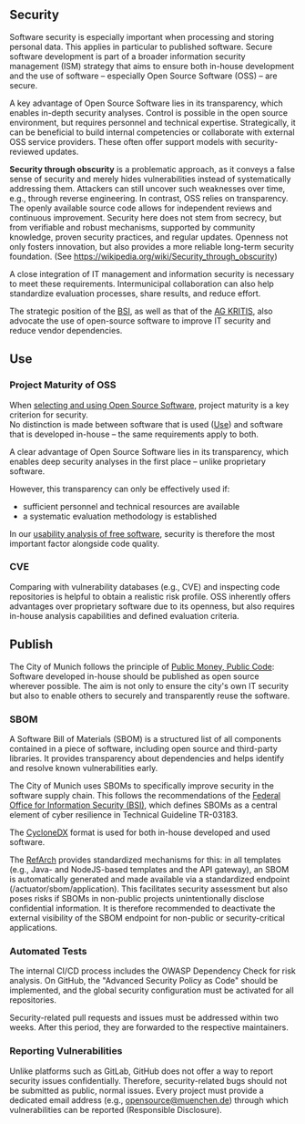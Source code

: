 ## Security

Software security is especially important when processing and storing personal data. This applies in particular to published software. Secure software development is part of a broader information security management (ISM) strategy that aims to ensure both in-house development and the use of software – especially Open Source Software (OSS) – are secure.

A key advantage of Open Source Software lies in its transparency, which enables in-depth security analyses. Control is possible in the open source environment, but requires personnel and technical expertise. Strategically, it can be beneficial to build internal competencies or collaborate with external OSS service providers. These often offer support models with security-reviewed updates.

**Security through obscurity** is a problematic approach, as it conveys a false sense of security and merely hides vulnerabilities instead of systematically addressing them. Attackers can still uncover such weaknesses over time, e.g., through reverse engineering. In contrast, OSS relies on transparency. The openly available source code allows for independent reviews and continuous improvement. Security here does not stem from secrecy, but from verifiable and robust mechanisms, supported by community knowledge, proven security practices, and regular updates. Openness not only fosters innovation, but also provides a more reliable long-term security foundation. (See https://wikipedia.org/wiki/Security_through_obscurity)

A close integration of IT management and information security is necessary to meet these requirements. Intermunicipal collaboration can also help standardize evaluation processes, share results, and reduce effort.

The strategic position of the [BSI](https://www.bsi.bund.de/DE/Themen/Unternehmen-und-Organisationen/Informationen-und-Empfehlungen/Freie-Software/freie-software.html), as well as that of the [AG KRITIS](https://ag.kritis.info/politische-forderungen/#opensource), also advocate the use of open-source software to improve IT security and reduce vendor dependencies.

## Use

### Project Maturity of OSS

When [selecting and using Open Source Software](https://opensource.muenchen.de/de/usability-analysis.html), project maturity is a key criterion for security.  
No distinction is made between software that is used ([Use](use.md)) and software that is developed in-house – the same requirements apply to both.

A clear advantage of Open Source Software lies in its transparency, which enables deep security analyses in the first place – unlike proprietary software.

However, this transparency can only be effectively used if:

- sufficient personnel and technical resources are available
- a systematic evaluation methodology is established

In our [usability analysis of free software](usability-analysis#security), security is therefore the most important factor alongside code quality.

### CVE

Comparing with vulnerability databases (e.g., CVE) and inspecting code repositories is helpful to obtain a realistic risk profile. OSS inherently offers advantages over proprietary software due to its openness, but also requires in-house analysis capabilities and defined evaluation criteria.

## Publish

The City of Munich follows the principle of [Public Money, Public Code](./publish.md): Software developed in-house should be published as open source wherever possible. The aim is not only to ensure the city's own IT security but also to enable others to securely and transparently reuse the software.

### SBOM

A Software Bill of Materials (SBOM) is a structured list of all components contained in a piece of software, including open source and third-party libraries. It provides transparency about dependencies and helps identify and resolve known vulnerabilities early.

The City of Munich uses SBOMs to specifically improve security in the software supply chain. This follows the recommendations of the [Federal Office for Information Security (BSI)](https://www.bsi.bund.de/DE/Service-Navi/Presse/Alle-Meldungen-News/Meldungen/TR-03183-2-SBOM-Anforderungen.html), which defines SBOMs as a central element of cyber resilience in Technical Guideline TR-03183.

The [CycloneDX](https://cyclonedx.org/) format is used for both in-house developed and used software.

The [RefArch](https://refarch.oss.muenchen.de/cross-cutting-concepts/security.html) provides standardized mechanisms for this: in all templates (e.g., Java- and NodeJS-based templates and the API gateway), an SBOM is automatically generated and made available via a standardized endpoint (/actuator/sbom/application). This facilitates security assessment but also poses risks if SBOMs in non-public projects unintentionally disclose confidential information. It is therefore recommended to deactivate the external visibility of the SBOM endpoint for non-public or security-critical applications.

### Automated Tests

The internal CI/CD process includes the OWASP Dependency Check for risk analysis. On GitHub, the "Advanced Security Policy as Code" should be implemented, and the global security configuration must be activated for all repositories.

Security-related pull requests and issues must be addressed within two weeks. After this period, they are forwarded to the respective maintainers.

### Reporting Vulnerabilities

Unlike platforms such as GitLab, GitHub does not offer a way to report security issues confidentially. Therefore, security-related bugs should not be submitted as public, normal issues. Every project must provide a dedicated email address (e.g., [opensource@muenchen.de](mailto:opensource@muenchen.de)) through which vulnerabilities can be reported (Responsible Disclosure).
